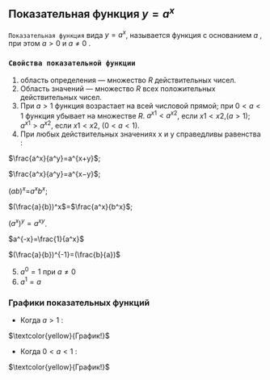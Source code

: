 ## Показательная функция $y=a^x$
`Показательная функция` вида $y=a^x$, называется функция с основанием $a$ , при этом $a>0$ и $a\neq0$ . 
### `Свойства показательной функции`
1. область определения — множество $R$ действительных чисел.
2. Область значений — множество $R$ всех положительных действительных чисел.
3. При $a>1$ функция возрастает на всей числовой прямой; при $0<a<1$ функция убывает на множестве $R$.
$a^{x1}<a^{x2}$, если $x1<x2$,$(a>1)$;
$a^{x1}>a^{x2}$, если $x1<x2$, $(0<a<1)$.
4. При любых действительных значениях x и y справедливы равенства  :


$\frac{a^x}{a^y}=a^{x+y}$;

$\frac{a^x}{a^y}=a^{x−y}$;

$(ab)^x$=$a^xb^x$;

$(\frac{a}{b})^x$=$\frac{a^x}{b^x}$;

$(a^x)^y=a^{xy}$.

$a^{-x}=\frac{1}{a^x}$

$(\frac{a}{b})^{-1}=(\frac{b}{a})$

5) $a^0 = 1$ при $a\neq0$
6) $a^1=a$

### Графики показательных функций
- Когда $a>1$ :

 $\textcolor{yellow}{График!}$

 - Когда $0<a<1$ :

$\textcolor{yellow}{График!}$

